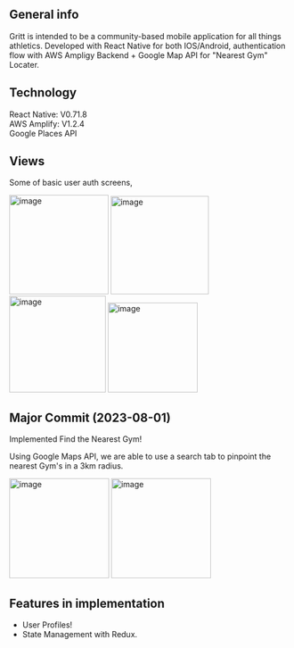 ## General info

Gritt is intended to be a community-based mobile application for all things athletics.
Developed with React Native for both IOS/Android, authentication flow with AWS Ampligy Backend + Google Map API for "Nearest Gym" Locater.

## Technology
React Native: V0.71.8   
AWS Amplify: V1.2.4   
Google Places API   

## Views

Some of basic user auth screens, 

<img width="178" alt="image" src="https://github.com/AbhishekDinesan/Gritt/assets/69426715/4e5be53a-6954-46ac-b832-916ea8470f9a">
<img width="176" alt="image" src="https://github.com/AbhishekDinesan/Gritt/assets/69426715/4f9e413a-95d8-4add-8ddf-531240b7a44b">
<img width="173" alt="image" src="https://github.com/AbhishekDinesan/Gritt/assets/69426715/6bb0598f-2d4f-450c-affd-e35d0adbc294">
<img width="161" alt="image" src="https://github.com/AbhishekDinesan/Gritt/assets/69426715/11272d64-14f0-4a09-b7ee-441e55fa540f">





## Major Commit (2023-08-01)

Implemented Find the Nearest Gym!

Using Google Maps API, we are able to use a search tab to pinpoint the nearest Gym's in a 3km radius.

<img width="179" alt="image" src="https://github.com/AbhishekDinesan/Gritt/assets/69426715/e1db6535-1939-4a90-98c2-a974c582f2cd">
<img width="179" alt="image" src="https://github.com/AbhishekDinesan/Gritt/assets/69426715/739445fc-2366-425f-8e36-d79b63c5d40e">

## Features in implementation

- User Profiles!
- State Management with Redux. 
